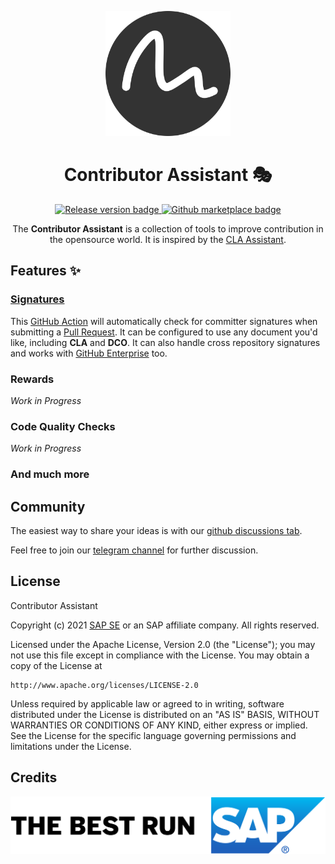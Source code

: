 <p align="center">
  <img alt="" width="200px" src="./assets/logo.svg">
</p>

<h1 align="center">
  Contributor Assistant 🎭
</h1>

<p align="center">
  <a href="https://github.com/cla-assistant/contributor-assistant/releases">
    <img src="https://img.shields.io/github/v/release/cla-assistant/contributor-assistant.svg?logo=github" alt="Release version badge">
  </a>
  
  <a href="https://github.com/marketplace/actions/contributor-assistant">
    <img src="https://img.shields.io/badge/action-marketplace-blue.svg?logo=github&color=orange" alt="Github marketplace badge">
  </a>
</p>

<p align="center">
  The <b>Contributor Assistant</b> is a collection of tools to improve contribution in the opensource world. It is inspired by the <a href="https://github.com/cla-assistant/cla-assistant">CLA Assistant</a>.
</p>

## Features ✨

### [Signatures](./actions/signatures)

This <a href="./actions/signatures">GitHub Action</a> will automatically check for committer signatures when submitting a <a href="https://docs.github.com/en/github/collaborating-with-pull-requests">Pull Request</a>. It can be configured to use any document you'd like, including <b>CLA</b> and <b>DCO</b>. It can also handle cross repository signatures and works with <a href="https://github.com/enterprise">GitHub Enterprise</a> too.

### Rewards

*Work in Progress*

### Code Quality Checks

*Work in Progress*

### And much more

## Community

The easiest way to share your ideas is with our [github discussions tab](https://github.com/cla-assistant/contributor-assistant/discussions).

Feel free to join our [telegram channel](https://t.me/joinchat/5kLsF25XyJUxYjUy) for further discussion.

## License

Contributor Assistant

Copyright (c) 2021 [SAP SE](http://www.sap.com) or an SAP affiliate company. All rights reserved.

Licensed under the Apache License, Version 2.0 (the "License");
you may not use this file except in compliance with the License.
You may obtain a copy of the License at

    http://www.apache.org/licenses/LICENSE-2.0

Unless required by applicable law or agreed to in writing, software
distributed under the License is distributed on an "AS IS" BASIS,
WITHOUT WARRANTIES OR CONDITIONS OF ANY KIND, either express or implied.
See the License for the specific language governing permissions and
limitations under the License.

## Credits

<p align="center">
    <img src="./assets/sap.png" title="SAP" />
<p align="center">
